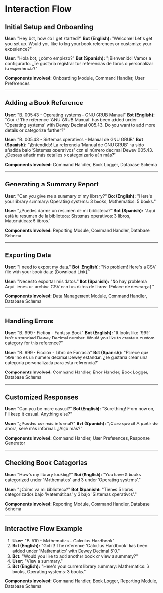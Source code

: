 # Interaction Flow

## Initial Setup and Onboarding
**User:** "Hey bot, how do I get started?"
**Bot (English):** "Welcome! Let's get you set up. Would you like to log your book references or customize your experience?"

**User:** "Hola bot, ¿cómo empiezo?"
**Bot (Spanish):** "¡Bienvenido! Vamos a configurarlo. ¿Te gustaría registrar tus referencias de libros o personalizar tu experiencia?"

**Components Involved:** Onboarding Module, Command Handler, User Preferences

---

## Adding a Book Reference
**User:** "B. 005.43 - Operating systems - GNU GRUB Manual"
**Bot (English):** "Got it! The reference 'GNU GRUB Manual' has been added under 'Operating systems' with Dewey Decimal 005.43. Do you want to add more details or categorize further?"

**User:** "B. 005.43 - Sistemas operativos - Manual de GNU GRUB"
**Bot (Spanish):** "¡Entendido! La referencia 'Manual de GNU GRUB' ha sido añadida bajo 'Sistemas operativos' con el número decimal Dewey 005.43. ¿Deseas añadir más detalles o categorizarlo aún más?"

**Components Involved:** Command Handler, Book Logger, Database Schema

---

## Generating a Summary Report
**User:** "Can you give me a summary of my library?"
**Bot (English):** "Here's your library summary: Operating systems: 3 books, Mathematics: 5 books."

**User:** "¿Puedes darme un resumen de mi biblioteca?"
**Bot (Spanish):** "Aquí está tu resumen de la biblioteca: Sistemas operativos: 3 libros, Matemáticas: 5 libros."

**Components Involved:** Reporting Module, Command Handler, Database Schema

---

## Exporting Data
**User:** "I need to export my data."
**Bot (English):** "No problem! Here's a CSV file with your book data: [Download Link]."

**User:** "Necesito exportar mis datos."
**Bot (Spanish):** "No hay problema. Aquí tienes un archivo CSV con tus datos de libros: [Enlace de descarga]."

**Components Involved:** Data Management Module, Command Handler, Database Schema

---

## Handling Errors
**User:** "B. 999 - Fiction - Fantasy Book"
**Bot (English):** "It looks like '999' isn't a standard Dewey Decimal number. Would you like to create a custom category for this reference?"

**User:** "B. 999 - Ficción - Libro de Fantasía"
**Bot (Spanish):** "Parece que '999' no es un número decimal Dewey estándar. ¿Te gustaría crear una categoría personalizada para esta referencia?"

**Components Involved:** Command Handler, Error Handler, Book Logger, Database Schema

---

## Customized Responses
**User:** "Can you be more casual?"
**Bot (English):** "Sure thing! From now on, I'll keep it casual. Anything else?"

**User:** "¿Puedes ser más informal?"
**Bot (Spanish):** "¡Claro que sí! A partir de ahora, seré más informal. ¿Algo más?"

**Components Involved:** Command Handler, User Preferences, Response Generator

---

## Checking Book Categories
**User:** "How's my library looking?"
**Bot (English):** "You have 5 books categorized under 'Mathematics' and 3 under 'Operating systems'."

**User:** "¿Cómo va mi biblioteca?"
**Bot (Spanish):** "Tienes 5 libros categorizados bajo 'Matemáticas' y 3 bajo 'Sistemas operativos'."

**Components Involved:** Reporting Module, Command Handler, Database Schema

---

## Interactive Flow Example
1. **User:** "B. 510 - Mathematics - Calculus Handbook"
2. **Bot (English):** "Got it! The reference 'Calculus Handbook' has been added under 'Mathematics' with Dewey Decimal 510."
3. **Bot:** "Would you like to add another book or view a summary?"
4. **User:** "View a summary."
5. **Bot (English):** "Here's your current library summary: Mathematics: 6 books, Operating systems: 3 books."

**Components Involved:** Command Handler, Book Logger, Reporting Module, Database Schema